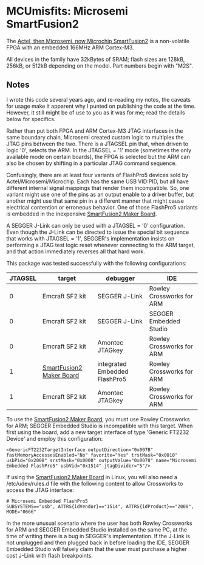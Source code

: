 MCUmisfits: Microsemi SmartFusion2
==================================

The [Actel, then Microsemi, now Microchip SmartFusion2](https://www.microsemi.com/product-directory/soc-fpgas/1692-smartfusion2) is a non-volatile FPGA with an embedded 166MHz ARM Cortex-M3.

All devices in the family have 32kBytes of SRAM; flash sizes are 128kB, 256kB, or 512kB depending on the model.  Part numbers begin with "M2S".

## Notes

I wrote this code several years ago, and re-reading my notes, the caveats for usage make it apparent why I punted on publishing the code at the time.  However, it still might be of use to you as it was for me; read the details below for specifics.

Rather than put both FPGA and ARM Cortex-M3 JTAG interfaces in the same boundary chain, Microsemi created custom logic to multiplex the JTAG pins between the two.  There is a JTAGSEL pin that, when driven to logic '0', selects the ARM.  In the JTAGSEL = '1' mode (sometimes the only available mode on certain boards), the FPGA is selected but the ARM can also be chosen by shifting in a particular JTAG command sequence.

Confusingly, there are at least four variants of FlashPro5 devices sold by Actel/Microsemi/Microchip.  Each has the same USB VID:PID, but all have different internal signal mappings that render them incompatible.  So, one variant might use one of the pins as an output enable to a driver buffer, but another might use that same pin in a different manner that might cause electrical contention or erroneous behavior.  One of those FlashPro5 variants is embedded in the inexpensive [SmartFusion2 Maker Board](https://www.digikey.com/en/product-highlight/m/microsemi-soc/smartfusion2-maker-board).

A SEGGER J-Link can only be used with a JTAGSEL = '0' configuration.  Even though the J-Link can be directed to issue the special bit sequence that works with JTAGSEL = '1', SEGGER's implementation insists on performing a JTAG test logic reset whenever connecting to the ARM target, and that action immediately reverses all that hard work.

This package was tested successfully with the following configurations:

|JTAGSEL|target         |debugger       |IDE                      |
|-------|---------------|---------------|-------------------------|
|0      |Emcraft SF2 kit|SEGGER J-Link  |Rowley Crossworks for ARM|
|0      |Emcraft SF2 kit|SEGGER J-Link  |SEGGER Embedded Studio   |
|0      |Emcraft SF2 kit|Amontec JTAGkey|Rowley Crossworks for ARM|
|1      |[SmartFusion2 Maker Board](https://www.digikey.com/en/product-highlight/m/microsemi-soc/smartfusion2-maker-board)|integrated Embedded FlashPro5|Rowley Crossworks for ARM|
|1      |Emcraft SF2 kit|Amontec JTAGkey|Rowley Crossworks for ARM|

To use the [SmartFusion2 Maker Board](https://www.digikey.com/en/product-highlight/m/microsemi-soc/smartfusion2-maker-board), you must use Rowley Crossworks for ARM; SEGGER Embedded Studio is incompatible with this target.  When first using the board, add a new target interface of type 'Generic FT2232 Device' and employ this configuration:

```
<GenericFT2232TargetInterface outputDirection="0x007B" fastMemoryAccessesEnabled="No" favorite="Yes" trstMask="0x0010" usbPid="0x2008" srstMask="0x0000" outputValue="0x0078" name="Microsemi Embedded FlashPro5" usbVid="0x1514" jtagDivider="5"/>
```

If using the [SmartFusion2 Maker Board](https://www.digikey.com/en/product-highlight/m/microsemi-soc/smartfusion2-maker-board) in Linux, you will also need a /etc/udev/rules.d file with the following content to allow Crossworks to access the JTAG interface:

```
# Microsemi Embedded FlashPro5
SUBSYSTEMS=="usb", ATTRS{idVendor}=="1514", ATTRS{idProduct}=="2008", MODE="0666"
```

In the more unusual scenario where the user has both Rowley Crossworks for ARM and SEGGER Embedded Studio installed on the same PC, at the time of writing there is a bug in SEGGER's implementation.  If the J-Link is not unplugged and then plugged back in before loading the IDE, SEGGER Embedded Studio will falsely claim that the user must purchase a higher cost J-Link with flash breakpoints.

